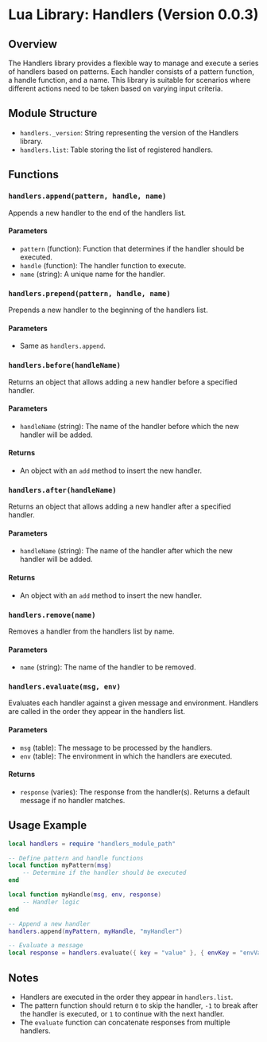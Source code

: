 # Lua Library: Handlers (Version 0.0.3)

## Overview

The Handlers library provides a flexible way to manage and execute a series of handlers based on patterns. Each handler consists of a pattern function, a handle function, and a name. This library is suitable for scenarios where different actions need to be taken based on varying input criteria.

## Module Structure
- `handlers._version`: String representing the version of the Handlers library.
- `handlers.list`: Table storing the list of registered handlers.

## Functions

### `handlers.append(pattern, handle, name)`
Appends a new handler to the end of the handlers list.

#### Parameters
- `pattern` (function): Function that determines if the handler should be executed.
- `handle` (function): The handler function to execute.
- `name` (string): A unique name for the handler.

### `handlers.prepend(pattern, handle, name)`
Prepends a new handler to the beginning of the handlers list.

#### Parameters
- Same as `handlers.append`.

### `handlers.before(handleName)`
Returns an object that allows adding a new handler before a specified handler.

#### Parameters
- `handleName` (string): The name of the handler before which the new handler will be added.

#### Returns
- An object with an `add` method to insert the new handler.

### `handlers.after(handleName)`
Returns an object that allows adding a new handler after a specified handler.

#### Parameters
- `handleName` (string): The name of the handler after which the new handler will be added.

#### Returns
- An object with an `add` method to insert the new handler.

### `handlers.remove(name)`
Removes a handler from the handlers list by name.

#### Parameters
- `name` (string): The name of the handler to be removed.

### `handlers.evaluate(msg, env)`
Evaluates each handler against a given message and environment. Handlers are called in the order they appear in the handlers list.

#### Parameters
- `msg` (table): The message to be processed by the handlers.
- `env` (table): The environment in which the handlers are executed.

#### Returns
- `response` (varies): The response from the handler(s). Returns a default message if no handler matches.

## Usage Example
```lua
local handlers = require "handlers_module_path"

-- Define pattern and handle functions
local function myPattern(msg)
    -- Determine if the handler should be executed
end

local function myHandle(msg, env, response)
    -- Handler logic
end

-- Append a new handler
handlers.append(myPattern, myHandle, "myHandler")

-- Evaluate a message
local response = handlers.evaluate({ key = "value" }, { envKey = "envValue" })
```

## Notes
- Handlers are executed in the order they appear in `handlers.list`.
- The pattern function should return `0` to skip the handler, `-1` to break after the handler is executed, or `1` to continue with the next handler.
- The `evaluate` function can concatenate responses from multiple handlers.
